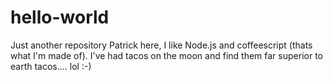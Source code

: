 # hello-world
Just another repository
Patrick here, I like Node.js and coffeescript (thats what I'm made of).
I've had tacos on the moon and find them far superior to earth tacos.... lol :-)
